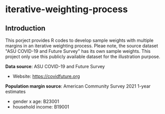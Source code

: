 # iterative-weighting-process
## Introduction
This porject provides R codes to develop sample weights with multiple margins in an iterative weighting process. Pleae note, the source dataset "ASU COVID-19 and Future Survey" has its own sample weights. This project only use this publicly available dataset for the illustration purpose.<br>

**Data source**: ASU COVID-19 and Future Survey <br>
  * Website: https://covidfuture.org

**Population margin source**: American Community Survey 2021 1-year estimates <br>
  * gender x age: B23001
  * household income: B19001


